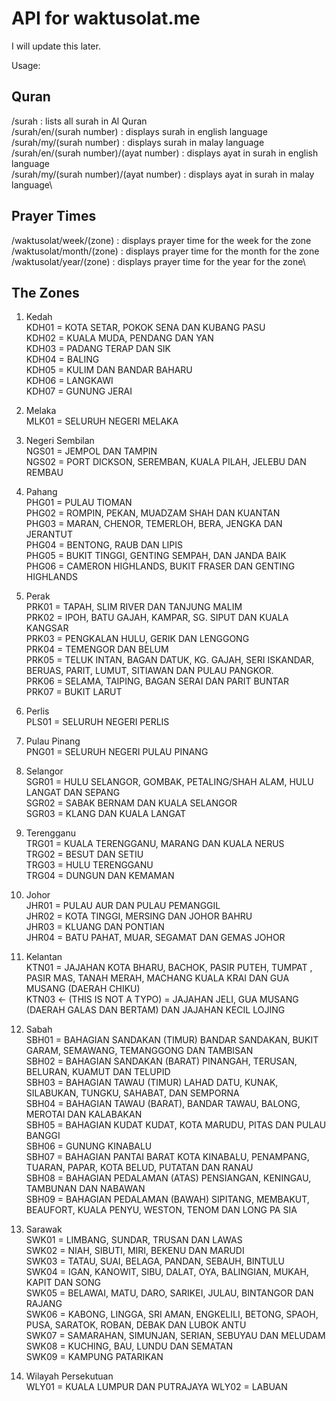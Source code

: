 # API for waktusolat.me
I will update this later.

Usage:

## Quran
/surah : lists all surah in Al Quran\
/surah/en/(surah number) : displays surah in english language\
/surah/my/(surah number) : displays surah in malay language\
/surah/en/(surah number)/(ayat number) : displays ayat in surah in english language\
/surah/my/(surah number)/(ayat number) : displays ayat in surah in malay language\
## Prayer Times
/waktusolat/week/(zone) : displays prayer time for the week for the zone\
/waktusolat/month/(zone) : displays prayer time for the month for the zone\
/waktusolat/year/(zone) : displays prayer time for the year for the zone\

## The Zones
1. Kedah\
KDH01 = KOTA SETAR, POKOK SENA DAN KUBANG PASU\
KDH02 = KUALA MUDA, PENDANG DAN YAN\
KDH03 = PADANG TERAP DAN SIK\
KDH04 = BALING\
KDH05 = KULIM DAN BANDAR BAHARU\
KDH06 = LANGKAWI\
KDH07 = GUNUNG JERAI

2. Melaka\
MLK01 = SELURUH NEGERI MELAKA

3. Negeri Sembilan\
NGS01 = JEMPOL DAN TAMPIN\
NGS02 = PORT DICKSON, SEREMBAN, KUALA PILAH, JELEBU DAN REMBAU

4. Pahang\
PHG01 = PULAU TIOMAN\
PHG02 = ROMPIN, PEKAN, MUADZAM SHAH DAN KUANTAN\
PHG03 = MARAN, CHENOR, TEMERLOH, BERA, JENGKA DAN JERANTUT\
PHG04 = BENTONG, RAUB DAN LIPIS\
PHG05 = BUKIT TINGGI, GENTING SEMPAH, DAN JANDA BAIK\
PHG06 = CAMERON HIGHLANDS, BUKIT FRASER DAN GENTING HIGHLANDS

5. Perak\
PRK01 = TAPAH, SLIM RIVER DAN TANJUNG MALIM\
PRK02 = IPOH, BATU GAJAH, KAMPAR, SG. SIPUT DAN KUALA KANGSAR\
PRK03 = PENGKALAN HULU, GERIK DAN LENGGONG\
PRK04 = TEMENGOR DAN BELUM\
PRK05 = TELUK INTAN, BAGAN DATUK, KG. GAJAH, SERI ISKANDAR, BERUAS, PARIT, LUMUT, SITIAWAN DAN PULAU PANGKOR.\
PRK06 = SELAMA, TAIPING, BAGAN SERAI DAN PARIT BUNTAR\
PRK07 = BUKIT LARUT

6. Perlis\
PLS01 = SELURUH NEGERI PERLIS

7. Pulau Pinang\
PNG01 = SELURUH NEGERI PULAU PINANG

8. Selangor\
SGR01 = HULU SELANGOR, GOMBAK, PETALING/SHAH ALAM, HULU LANGAT DAN SEPANG\
SGR02 = SABAK BERNAM DAN KUALA SELANGOR\
SGR03 = KLANG DAN KUALA LANGAT

9. Terengganu\
TRG01 = KUALA TERENGGANU, MARANG DAN KUALA NERUS\
TRG02 = BESUT DAN SETIU\
TRG03 = HULU TERENGGANU\
TRG04 = DUNGUN DAN KEMAMAN

10. Johor\
JHR01 = PULAU AUR DAN PULAU PEMANGGIL\
JHR02 = KOTA TINGGI, MERSING DAN JOHOR BAHRU\
JHR03 = KLUANG DAN PONTIAN\
JHR04 = BATU PAHAT, MUAR, SEGAMAT DAN GEMAS JOHOR

11. Kelantan\
KTN01 = JAJAHAN KOTA BHARU, BACHOK, PASIR PUTEH, TUMPAT , PASIR MAS, TANAH MERAH, MACHANG KUALA KRAI DAN GUA MUSANG (DAERAH CHIKU)\
KTN03 <- (THIS IS NOT A TYPO) = JAJAHAN JELI, GUA MUSANG (DAERAH GALAS DAN BERTAM) DAN JAJAHAN KECIL LOJING

12. Sabah\
SBH01 = BAHAGIAN SANDAKAN (TIMUR) BANDAR SANDAKAN, BUKIT GARAM, SEMAWANG, TEMANGGONG DAN TAMBISAN\
SBH02 = BAHAGIAN SANDAKAN (BARAT) PINANGAH, TERUSAN, BELURAN, KUAMUT DAN TELUPID\
SBH03 = BAHAGIAN TAWAU (TIMUR) LAHAD DATU, KUNAK, SILABUKAN, TUNGKU, SAHABAT, DAN SEMPORNA\
SBH04 = BAHAGIAN TAWAU (BARAT), BANDAR TAWAU, BALONG, MEROTAI DAN KALABAKAN\
SBH05 = BAHAGIAN KUDAT KUDAT, KOTA MARUDU, PITAS DAN PULAU BANGGI\
SBH06 = GUNUNG KINABALU\
SBH07 = BAHAGIAN PANTAI BARAT KOTA KINABALU, PENAMPANG, TUARAN, PAPAR, KOTA BELUD, PUTATAN DAN RANAU\
SBH08 = BAHAGIAN PEDALAMAN (ATAS) PENSIANGAN, KENINGAU, TAMBUNAN DAN NABAWAN\
SBH09 = BAHAGIAN PEDALAMAN (BAWAH) SIPITANG, MEMBAKUT, BEAUFORT, KUALA PENYU, WESTON, TENOM DAN LONG PA SIA

13. Sarawak\
SWK01 = LIMBANG, SUNDAR, TRUSAN DAN LAWAS\
SWK02 = NIAH, SIBUTI, MIRI, BEKENU DAN MARUDI\
SWK03 = TATAU, SUAI, BELAGA, PANDAN, SEBAUH, BINTULU\
SWK04 = IGAN, KANOWIT, SIBU, DALAT, OYA, BALINGIAN, MUKAH, KAPIT DAN SONG\
SWK05 = BELAWAI, MATU, DARO, SARIKEI, JULAU, BINTANGOR DAN RAJANG\
SWK06 = KABONG, LINGGA, SRI AMAN, ENGKELILI, BETONG, SPAOH, PUSA, SARATOK, ROBAN, DEBAK DAN LUBOK ANTU\
SWK07 = SAMARAHAN, SIMUNJAN, SERIAN, SEBUYAU DAN MELUDAM\
SWK08 = KUCHING, BAU, LUNDU DAN SEMATAN\
SWK09 = KAMPUNG PATARIKAN

14. Wilayah Persekutuan\
WLY01 = KUALA LUMPUR DAN PUTRAJAYA WLY02 = LABUAN
